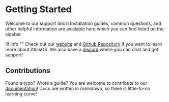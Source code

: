 # Getting Started

Welcome to our support docs! Installation guides, common questions, and other helpful information are available here which you can find listed on the sidebar.

!!! info ""
    Check out our [website](https://atlasos.net) and [Github Repository](https://github.com/Atlas-OS/Atlas) if you want to learn more about AtlasOS. We also have a [discord](https://discord.gg/xx6S3g3HzE) where you can chat and get support!

## Contributions

Found a typo? Wrote a guide? You are welcome to contribute to our [documentation](https://github.com/Atlas-OS/docs)! Docs are written in markdown, so there is little-to-no learning curve!